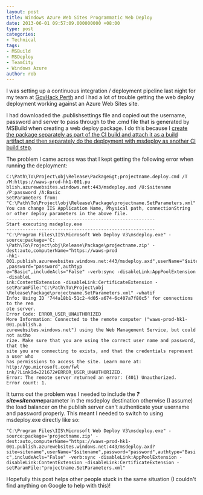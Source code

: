 ```yaml
---
layout: post
title: Windows Azure Web Sites Programmatic Web Deploy
date: 2013-06-01 09:57:09.000000000 +08:00
type: post
categories:
- Technical
tags:
- MSBuild
- MSDeploy
- TeamCity
- Windows Azure
author: rob
---
```



I was setting up a continuous integration / deployment pipeline last night for my team at [GovHack Perth](http://www.govhack.org/locations/perth/) and I had a lot of trouble getting the web deploy deployment working against an Azure Web Sites site.



I had downloaded the .publishsettings file and copied out the username, password and server to pass through to the .cmd file that is generated by MSBuild when creating a web deploy package. I do this because I [create the package separately as part of the CI build and attach it as a build artifact and then separately do the deployment with msdeploy as another CI build step](http://robdmoore.id.au/blog/2012/09/01/maintainable-teamcity-continuous-deployment-pipeline-configuration/ "Maintainable TeamCity continuous deployment pipeline configuration").



The problem I came across was that I kept getting the following error when running the deployment:


```
C:\Path\To\Project\obj\Release\Package&gt;projectname.deploy.cmd /T /M:https://waws-prod-hk1-001.pu
blish.azurewebsites.windows.net:443/msdeploy.axd /U:$sitename /P:password /A:Basic
SetParameters from:
"C:\Path\To\Project\obj\Release\Package\projectname.SetParameters.xml"
You can change IIS Application Name, Physical path, connectionString
or other deploy parameters in the above file.
-------------------------------------------------------
Start executing msdeploy.exe
-------------------------------------------------------
"C:\Program Files\IIS\Microsoft Web Deploy V3\msdeploy.exe" -source:package='C:
\Path\To\Project\obj\Release\Package\projectname.zip' -dest:auto,computerName="https://waws-prod
-hk1-001.publish.azurewebsites.windows.net:443/msdeploy.axd",userName="$sitename"
,password="password",authtyp
e="Basic",includeAcls="False" -verb:sync -disableLink:AppPoolExtension -disableL
ink:ContentExtension -disableLink:CertificateExtension -setParamFile:"C:\Path\To\Project\obj
\Release\Package\projectname.SetParameters.xml" -whatif
Info: Using ID '744a18b1-51c2-4d05-a674-6c407a7f80c5' for connections to the rem
ote server.
Error Code: ERROR_USER_UNAUTHORIZED
More Information: Connected to the remote computer ("waws-prod-hk1-001.publish.a
zurewebsites.windows.net") using the Web Management Service, but could not autho
rize. Make sure that you are using the correct user name and password, that the
site you are connecting to exists, and that the credentials represent a user who
has permissions to access the site. Learn more at: http://go.microsoft.com/fwl
ink/?LinkId=221672#ERROR_USER_UNAUTHORIZED.
Error: The remote server returned an error: (401) Unauthorized.
Error count: 1.
```



It turns out the problem was I needed to include the ***?site=sitename***parameter in the msdeploy destination otherwise (I assume) the load balancer on the publish server can't authenticate your username and password properly. This meant I needed to switch to using msdeploy.exe directly like so:



`"C:\Program Files\IIS\Microsoft Web Deploy V3\msdeploy.exe" -source:package='projectname.zip' -dest:auto,computerName="https://waws-prod-hk1-001.publish.azurewebsites.windows.net:443/msdeploy.axd?site=sitename",userName="$sitename",password="password",authtype="Basic",includeAcls="False" -verb:sync -disableLink:AppPoolExtension -disableLink:ContentExtension -disableLink:CertificateExtension -setParamFile:"projectname.SetParameters.xml"`



Hopefully this post helps other people stuck in the same situation (I couldn't find anything on Google to help with this)!

